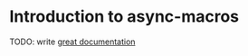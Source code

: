 # Introduction to async-macros

TODO: write [great documentation](http://jacobian.org/writing/what-to-write/)
